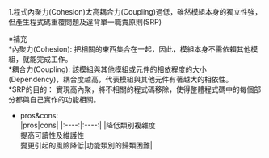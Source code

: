 1.程式內聚力(Cohesion)太高耦合力(Coupling)過低，雖然模組本身的獨立性強，但產生程式碼重覆問題及違背單一職責原則(SRP)

※補充<br>
*內聚力(Cohesion): 把相關的東西集合在一起，因此，模組本身不需依賴其他模組，就能完成工作。<br>
*耦合力(Coupling): 該模組與其他模組或元件的相依程度的大小 (Dependency)，耦合度越高，代表模組與其他元件有著越大的相依性。<br>
*SRP的目的： 
實現高內聚，將不相關的程式碼移除，使得整體程式碼中的每個部分都與自己實作的功能相關。<br>
- pros&cons:<br>
|pros|cons|
|:----:|:----:|
|降低類別複雜度<br>提高可讀性及維護性<br>變更引起的風險降低|功能類別的歸類困難|

